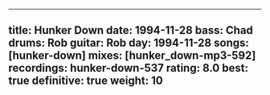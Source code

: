 
---
title: Hunker Down
date: 1994-11-28
bass:	Chad
drums:	Rob
guitar:	Rob
day: 1994-11-28
songs: [hunker-down]
mixes: [hunker_down-mp3-592]
recordings: hunker-down-537
rating: 8.0
best: true
definitive: true
weight: 10
---
